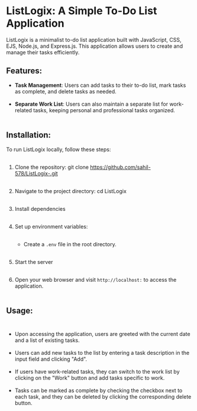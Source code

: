 # ListLogix: A Simple To-Do List Application

ListLogix is a minimalist to-do list application built with JavaScript, CSS, EJS, Node.js, and Express.js. This application allows users to create and manage their tasks efficiently.

## Features:
- **Task Management**: Users can add tasks to their to-do list, mark tasks as complete, and delete tasks as needed. <br> <br>
- **Separate Work List**: Users can also maintain a separate list for work-related tasks, keeping personal and professional tasks organized. <br> <br>

## Installation:
To run ListLogix locally, follow these steps: <br> <br>

1. Clone the repository: git clone https://github.com/sahil-578/ListLogix-.git <br> <br>

2. Navigate to the project directory: cd ListLogix <br> <br>

3. Install dependencies <br> <br>

4. Set up environment variables: <br> <br>
   - Create a `.env` file in the root directory. <br> <br>

5. Start the server <br> <br>

6. Open your web browser and visit `http://localhost:` to access the application. <br> <br>

## Usage: <br> <br>
- Upon accessing the application, users are greeted with the current date and a list of existing tasks. <br> <br>
- Users can add new tasks to the list by entering a task description in the input field and clicking "Add". <br> <br>
- If users have work-related tasks, they can switch to the work list by clicking on the "Work" button and add tasks specific to work. <br> <br>
- Tasks can be marked as complete by checking the checkbox next to each task, and they can be deleted by clicking the corresponding delete button. <br> <br>

   

